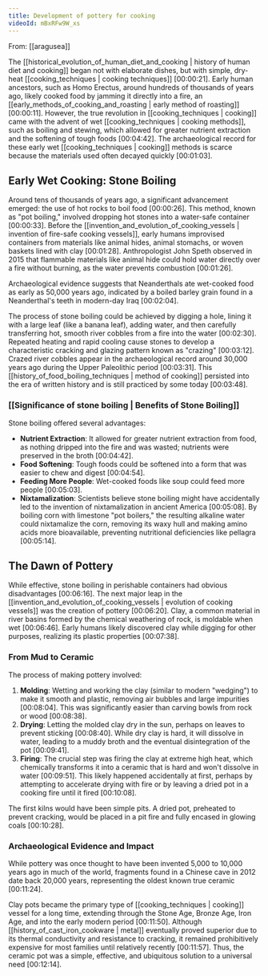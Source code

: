 ```yaml
---
title: Development of pottery for cooking
videoId: mBxRFw9W_xs
---
```


From: [[aragusea]] <br/> 

The [[historical_evolution_of_human_diet_and_cooking | history of human diet and cooking]] began not with elaborate dishes, but with simple, dry-heat [[cooking_techniques | cooking techniques]] <a class="yt-timestamp" data-t="00:00:21">[00:00:21]</a>. Early human ancestors, such as Homo Erectus, around hundreds of thousands of years ago, likely cooked food by jamming it directly into a fire, an [[early_methods_of_cooking_and_roasting | early method of roasting]] <a class="yt-timestamp" data-t="00:00:11">[00:00:11]</a>. However, the true revolution in [[cooking_techniques | cooking]] came with the advent of wet [[cooking_techniques | cooking methods]], such as boiling and stewing, which allowed for greater nutrient extraction and the softening of tough foods <a class="yt-timestamp" data-t="00:04:42">[00:04:42]</a>. The archaeological record for these early wet [[cooking_techniques | cooking]] methods is scarce because the materials used often decayed quickly <a class="yt-timestamp" data-t="00:01:03">[00:01:03]</a>.

## Early Wet Cooking: Stone Boiling

Around tens of thousands of years ago, a significant advancement emerged: the use of hot rocks to boil food <a class="yt-timestamp" data-t="00:00:26">[00:00:26]</a>. This method, known as "pot boiling," involved dropping hot stones into a water-safe container <a class="yt-timestamp" data-t="00:00:33">[00:00:33]</a>. Before the [[invention_and_evolution_of_cooking_vessels | invention of fire-safe cooking vessels]], early humans improvised containers from materials like animal hides, animal stomachs, or woven baskets lined with clay <a class="yt-timestamp" data-t="00:01:28">[00:01:28]</a>. Anthropologist John Speth observed in 2015 that flammable materials like animal hide could hold water directly over a fire without burning, as the water prevents combustion <a class="yt-timestamp" data-t="00:01:26">[00:01:26]</a>.

Archaeological evidence suggests that Neanderthals ate wet-cooked food as early as 50,000 years ago, indicated by a boiled barley grain found in a Neanderthal's teeth in modern-day Iraq <a class="yt-timestamp" data-t="00:02:04">[00:02:04]</a>.

The process of stone boiling could be achieved by digging a hole, lining it with a large leaf (like a banana leaf), adding water, and then carefully transferring hot, smooth river cobbles from a fire into the water <a class="yt-timestamp" data-t="00:02:30">[00:02:30]</a>. Repeated heating and rapid cooling cause stones to develop a characteristic cracking and glazing pattern known as "crazing" <a class="yt-timestamp" data-t="00:03:12">[00:03:12]</a>. Crazed river cobbles appear in the archaeological record around 30,000 years ago during the Upper Paleolithic period <a class="yt-timestamp" data-t="00:03:31">[00:03:31]</a>. This [[history_of_food_boiling_techniques | method of cooking]] persisted into the era of written history and is still practiced by some today <a class="yt-timestamp" data-t="00:03:48">[00:03:48]</a>.

### [[Significance of stone boiling | Benefits of Stone Boiling]]

Stone boiling offered several advantages:
*   **Nutrient Extraction**: It allowed for greater nutrient extraction from food, as nothing dripped into the fire and was wasted; nutrients were preserved in the broth <a class="yt-timestamp" data-t="00:04:42">[00:04:42]</a>.
*   **Food Softening**: Tough foods could be softened into a form that was easier to chew and digest <a class="yt-timestamp" data-t="00:04:54">[00:04:54]</a>.
*   **Feeding More People**: Wet-cooked foods like soup could feed more people <a class="yt-timestamp" data-t="00:05:03">[00:05:03]</a>.
*   **Nixtamalization**: Scientists believe stone boiling might have accidentally led to the invention of nixtamalization in ancient America <a class="yt-timestamp" data-t="00:05:08">[00:05:08]</a>. By boiling corn with limestone "pot boilers," the resulting alkaline water could nixtamalize the corn, removing its waxy hull and making amino acids more bioavailable, preventing nutritional deficiencies like pellagra <a class="yt-timestamp" data-t="00:05:14">[00:05:14]</a>.

## The Dawn of Pottery

While effective, stone boiling in perishable containers had obvious disadvantages <a class="yt-timestamp" data-t="00:06:16">[00:06:16]</a>. The next major leap in the [[invention_and_evolution_of_cooking_vessels | evolution of cooking vessels]] was the creation of pottery <a class="yt-timestamp" data-t="00:06:20">[00:06:20]</a>. Clay, a common material in river basins formed by the chemical weathering of rock, is moldable when wet <a class="yt-timestamp" data-t="00:06:46">[00:06:46]</a>. Early humans likely discovered clay while digging for other purposes, realizing its plastic properties <a class="yt-timestamp" data-t="00:07:38">[00:07:38]</a>.

### From Mud to Ceramic

The process of making pottery involved:
1.  **Molding**: Wetting and working the clay (similar to modern "wedging") to make it smooth and plastic, removing air bubbles and large impurities <a class="yt-timestamp" data-t="00:08:04">[00:08:04]</a>. This was significantly easier than carving bowls from rock or wood <a class="yt-timestamp" data-t="00:08:38">[00:08:38]</a>.
2.  **Drying**: Letting the molded clay dry in the sun, perhaps on leaves to prevent sticking <a class="yt-timestamp" data-t="00:08:40">[00:08:40]</a>. While dry clay is hard, it will dissolve in water, leading to a muddy broth and the eventual disintegration of the pot <a class="yt-timestamp" data-t="00:09:41">[00:09:41]</a>.
3.  **Firing**: The crucial step was firing the clay at extreme high heat, which chemically transforms it into a ceramic that is hard and won't dissolve in water <a class="yt-timestamp" data-t="00:09:51">[00:09:51]</a>. This likely happened accidentally at first, perhaps by attempting to accelerate drying with fire or by leaving a dried pot in a cooking fire until it fired <a class="yt-timestamp" data-t="00:10:08">[00:10:08]</a>.

The first kilns would have been simple pits. A dried pot, preheated to prevent cracking, would be placed in a pit fire and fully encased in glowing coals <a class="yt-timestamp" data-t="00:10:28">[00:10:28]</a>.

### Archaeological Evidence and Impact

While pottery was once thought to have been invented 5,000 to 10,000 years ago in much of the world, fragments found in a Chinese cave in 2012 date back 20,000 years, representing the oldest known true ceramic <a class="yt-timestamp" data-t="00:11:24">[00:11:24]</a>.

Clay pots became the primary type of [[cooking_techniques | cooking]] vessel for a long time, extending through the Stone Age, Bronze Age, Iron Age, and into the early modern period <a class="yt-timestamp" data-t="00:11:50">[00:11:50]</a>. Although [[history_of_cast_iron_cookware | metal]] eventually proved superior due to its thermal conductivity and resistance to cracking, it remained prohibitively expensive for most families until relatively recently <a class="yt-timestamp" data-t="00:11:57">[00:11:57]</a>. Thus, the ceramic pot was a simple, effective, and ubiquitous solution to a universal need <a class="yt-timestamp" data-t="00:12:14">[00:12:14]</a>.